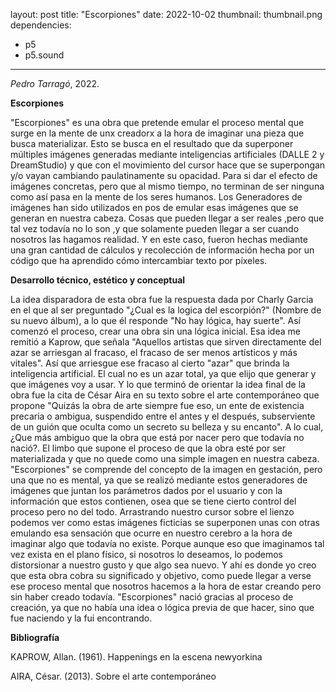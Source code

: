 layout: post
title: "Escorpiones"
date: 2022-10-02
thumbnail: thumbnail.png
dependencies:
  - p5
  - p5.sound
---

<div id="div-sketch">
  <script type="text/javascript" src="sketch.js"></script>
</div>

_Pedro Tarragó_, 2022.

**Escorpiones**

"Escorpiones" es una obra que pretende emular el proceso mental que surge en la mente de unx creadorx a la hora de imaginar una pieza que busca materializar. Esto se busca en el resultado que da superponer múltiples imágenes generadas mediante inteligencias artificiales (DALLE 2 y DreamStudio) y que con el movimiento del cursor hace que se superpongan y/o vayan cambiando paulatinamente su opacidad. Para si dar el efecto de imágenes concretas, pero que al mismo tiempo, no terminan de ser ninguna como así pasa en la mente de los seres humanos. 
Los Generadores de imágenes han sido utilizados en pos de emular esas imágenes que se generan en nuestra cabeza. Cosas que pueden llegar a ser reales ,pero que tal vez todavía no lo son ,y que solamente pueden llegar a ser cuando nosotros las hagamos realidad. Y en este caso, fueron hechas mediante una gran cantidad de cálculos y recolección de información hecha por un código que ha aprendido cómo intercambiar texto por píxeles.

**Desarrollo técnico, estético y conceptual**

La idea disparadora de esta obra fue la respuesta dada por Charly Garcia en el que al ser preguntado "¿Cual es la logica del escorpión?" (Nombre de su nuevo álbum), a lo que él responde "No hay lógica, hay suerte". Así comenzó el proceso, crear una obra sin una lógica inicial. Esa idea me remitió a Kaprow, que señala "Aquellos artistas que sirven directamente del azar se arriesgan al fracaso, el fracaso de ser menos artísticos y más vitales". Así que arriesgue ese fracaso al cierto "azar" que brinda la inteligencia artificial. El cual no es un azar total, ya que elijo que generar y que imágenes voy a usar.
Y lo que terminó de orientar la idea final de la obra fue la cita de César Aira en su texto sobre el arte contemporáneo que propone "Quizás la obra de arte siempre fue eso, un ente de existencia precaria o ambigua, suspendido entre el antes y el después, subserviente de un guión que oculta como un secreto su belleza y su encanto". A lo cual, ¿Que más ambiguo que la obra que está por nacer pero que todavía no nació?. El limbo que supone el proceso de que la obra esté por ser materializada y que no quede como una simple imagen en nuestra cabeza.
"Escorpiones" se comprende del concepto de la imagen en gestación, pero una que no es mental, ya que se realizó mediante estos generadores de imágenes que juntan los parámetros dados por el usuario y con la información que estos contienen, osea que se tiene cierto control del proceso pero no del todo. Arrastrando nuestro cursor sobre el lienzo podemos ver como estas imágenes ficticias se superponen unas con otras emulando esa sensación que ocurre en nuestro cerebro a la hora de imaginar algo que todavía no existe. Porque aunque eso que imaginamos tal vez exista en el plano físico, si nosotros lo deseamos, lo podemos distorsionar a nuestro gusto y que algo sea nuevo. 
Y ahí es donde yo creo que esta obra cobra su significado y objetivo, como puede llegar a verse ese proceso mental que nosotros hacemos a la hora de estar creando pero sin haber creado todavía. "Escorpiones" nació gracias al proceso de creación, ya que no había una idea o lógica previa de que hacer, sino que fue naciendo y la fui encontrando.


**Bibliografía**

KAPROW, Allan. (1961). Happenings en la escena newyorkina

AIRA, César. (2013). Sobre el arte contemporáneo
